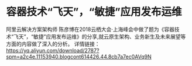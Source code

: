 # 容器技术“飞天”，“敏捷”应用发布运维
阿里云解决方案架构师 陈彦博在2018云栖大会·上海峰会中做了题为《容器技术“飞天”，“敏捷”应用发布运维》的分享,就云原生架构、业务新生及未来展望等方面的内容做了深入的分析。
详情链接：https://yq.aliyun.com/download/2787?spm=a2c4e.11153940.blogcont614426.44.8cb7a7ec0AVq9N
